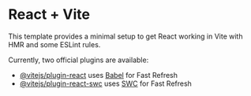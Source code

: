 # React + Vite

This template provides a minimal setup to get React working in Vite with HMR and some ESLint rules.

Currently, two official plugins are available:

- [@vitejs/plugin-react](https://github.com/vitejs/vite-plugin-react/blob/main/packages/plugin-react/README.md) uses [Babel](https://babeljs.io/) for Fast Refresh
- [@vitejs/plugin-react-swc](https://github.com/vitejs/vite-plugin-react-swc) uses [SWC](https://swc.rs/) for Fast Refresh

<!-- For svg sprite:
1) delete everywhere "fill" and "stroke" properties to color the svg how you want in css
2) put sprite.svg directly to /public and inject them in your component like this (no import is needed):

<svg className="icon" alt="basket">
                <use
                  xlinkHref={`${import.meta.env.BASE_URL}sprite.svg#basket`}
                ></use>
              </svg>

-->

<!-- For background-images :
- put them in public/assets/images

 --->

 <!-- For autofilled inputs : 
 - remove styles:
input:-webkit-autofill {
  background-color: transparent !important;
  color: inherit !important;
  -webkit-box-shadow: 0 0 0px 1000px fn.get-color('light') inset !important;
  border-radius: 30px;
}

BACKEND
express: A minimal web framework for Node.js.
mongoose: A MongoDB object modeling tool.
dotenv: To manage environment variables (for storing MongoDB connection URI).
cors: To allow cross-origin requests from your React frontend.

backend deployment:
Small backend API or serverless functions: Use Vercel (doesn't support WebSockets).
Simple app, minimal traffic: Use Render.com or Heroku.

app.js: Focuses on setting up the Express application, including middleware, routes, and any other configurations.
Acts as a module that exports the configured Express app for use elsewhere.
server.js: Responsible for starting the server, connecting to the database, and handling server-level configurations (like port settings).

to test connection to mongoDB: node server.js
 -->

